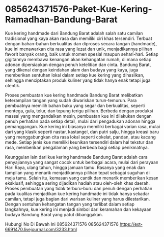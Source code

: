 # 085624371576-Paket-Kue-Kering-Ramadhan-Bandung-Barat
Kue kering handmade dari Bandung Barat adalah salah satu camilan tradisional yang kaya akan rasa dan memiliki ciri khas tersendiri. Terbuat dengan bahan-bahan berkualitas dan diproses secara tangan (handmade), kue ini menawarkan cita rasa yang lezat dan unik, menjadikannya pilihan favorit banyak orang, baik untuk momen spesial maupun sehari-hari. Setiap gigitannya membawa kenangan akan kehangatan rumah, di mana setiap adonan dipersiapkan dengan penuh ketelitian dan cinta. Bandung Barat, yang dikenal dengan keindahan alam dan budaya yang kaya, juga memberikan sentuhan lokal dalam setiap kue kering yang dihasilkan, sehingga menciptakan produk kuliner yang tidak hanya enak tetapi juga otentik.

Proses pembuatan kue kering handmade Bandung Barat melibatkan keterampilan tangan yang sudah diwariskan turun-temurun. Para pembuatnya memilih bahan baku yang segar dan berkualitas, seperti mentega, gula, telur, dan tepung terigu pilihan. Berbeda dengan produksi massal yang mengandalkan mesin, pembuatan kue ini dilakukan dengan penuh perhatian pada setiap detail, mulai dari pengadukan adonan hingga pemanggangan. Kue kering ini biasanya memiliki berbagai varian rasa, mulai dari yang klasik seperti nastar, kastangel, dan putri salju, hingga kreasi baru yang menggabungkan cita rasa lokal seperti cokelat, pandan, atau kacang mede. Setiap jenis kue memiliki keunikan tersendiri dalam hal tekstur dan rasa, memberikan pengalaman yang berbeda bagi setiap penikmatnya.

Keunggulan lain dari kue kering handmade Bandung Barat adalah cara penyajiannya yang sangat cocok untuk berbagai acara, mulai dari perayaan Hari Raya, ulang tahun, hingga jamuan tamu. Rasanya yang enak dan tampilan yang menarik menjadikannya pilihan tepat sebagai suguhan di meja tamu. Selain itu, kemasan yang cantik dan menarik memberikan kesan eksklusif, sehingga sering dijadikan hadiah atau oleh-oleh khas daerah. Proses pembuatan yang tidak terburu-buru dan penuh dengan perhatian pada kualitas menjadikan kue kering handmade ini tidak hanya sekadar camilan, tetapi juga bagian dari warisan kuliner yang harus dilestarikan. Dengan sentuhan kehangatan tangan yang terlibat dalam setiap langkahnya, kue kering ini menjadi simbol dari keramahan dan kekayaan budaya Bandung Barat yang patut dibanggakan.

Hubungi No Di Bawah Ini
085624371576
085624371576
https://ext-6691470.livejournal.com/3233.html
